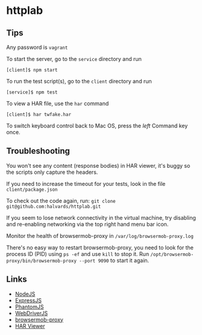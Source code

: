 # httplab

## Tips

Any password is `vagrant`

To start the server, go to the `service` directory and run

    [client]$ npm start

To run the test script(s), go to the `client` directory and run

    [service]$ npm test

To view a HAR file, use the `har` command

    [client]$ har twfake.har

To switch keyboard control back to Mac OS, press the _left_ Command key once.

## Troubleshooting

You won't see any content (response bodies) in HAR viewer, it's buggy so the scripts only capture the headers.

If you need to increase the timeout for your tests, look in the file `client/package.json`

To check out the code again, run: `git clone git@github.com:halvards/httplab.git`

If you seem to lose network connectivity in the virtual machine, try disabling and re-enabling networking via the top
right hand menu bar icon.

Monitor the health of browsermob-proxy in `/var/log/browsermob-proxy.log`

There's no easy way to restart browsermob-proxy, you need to look for the process ID (PID) using `ps -ef` and use
`kill` to stop it. Run `/opt/browsermob-proxy/bin/browsermob-proxy --port 9090` to start it again.

## Links

- [NodeJS](http://nodejs.org/)
- [ExpressJS](http://expressjs.com/)
- [PhantomJS](http://phantomjs.org/)
- [WebDriverJS](https://code.google.com/p/selenium/wiki/WebDriverJs)
- [browsermob-proxy](https://github.com/webmetrics/browsermob-proxy)
- [HAR Viewer](http://www.softwareishard.com/blog/har-viewer/)
